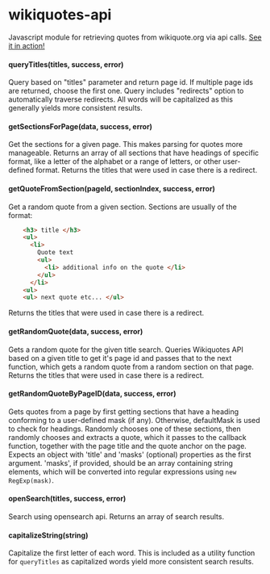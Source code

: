 wikiquotes-api
==============

Javascript module for retrieving quotes from wikiquote.org via api calls. [See it in action!](http://natetyler.github.io)

#### queryTitles(titles, success, error)
Query based on "titles" parameter and return page id. If multiple page ids are returned, choose the first one. Query includes "redirects" option to automatically traverse redirects. All words will be capitalized as this generally yields more consistent results.

#### getSectionsForPage(data, success, error)
Get the sections for a given page. This makes parsing for quotes more manageable. Returns an array of all sections that have headings of specific format, like a letter of the alphabet or a range of letters, or other user-defined format. Returns the titles that were used in case there is a redirect.

#### getQuoteFromSection(pageId, sectionIndex, success, error)
Get a random quote from a given section. Sections are usually of the format:
```html
    <h3> title </h3>
    <ul>
      <li> 
        Quote text
        <ul>
          <li> additional info on the quote </li>
        </ul>
      </li>
    <ul>
    <ul> next quote etc... </ul>
```
    
Returns the titles that were used in case there is a redirect.

#### getRandomQuote(data, success, error)
Gets a random quote for the given title search. Queries Wikiquotes API based on a given title to get it's page id and passes that to the next function, which gets a random quote from a random section on that page. Returns the titles that were used in case there is a redirect.

#### getRandomQuoteByPageID(data, success, error)
Gets quotes from a page by first getting sections that have a heading conforming to a 
user-defined mask (if any). Otherwise, defaultMask is used to check
for headings. Randomly chooses one of these sections, then randomly chooses and extracts a quote,
which it passes to the callback function, together with the page title and the quote anchor on the page.
Expects an object with 'title' and 'masks' (optional) properties as the first argument.
'masks', if provided, should be an array containing string elements, which will be converted into regular expressions
using `new RegExp(mask)`.

#### openSearch(titles, success, error)
Search using opensearch api.  Returns an array of search results.

#### capitalizeString(string)
Capitalize the first letter of each word. This is included as a utility function for `queryTitles` as capitalized words yield more consistent search results.
